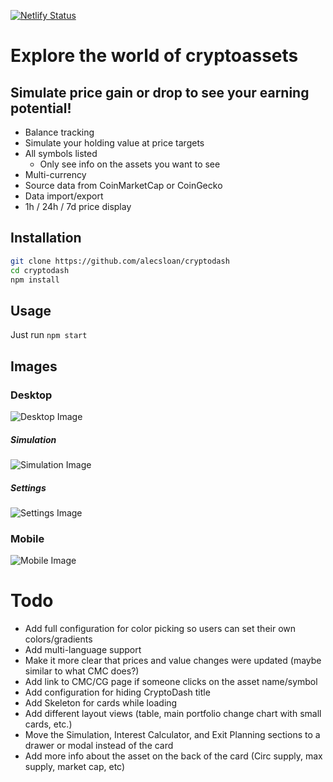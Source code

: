 [![Netlify Status](https://api.netlify.com/api/v1/badges/1d54e4f5-13f5-4dec-a155-5d69e41b56b0/deploy-status)](https://app.netlify.com/sites/cryptodash-demo/deploys)

# Explore the world of cryptoassets
## Simulate price gain or drop to see your earning potential!

* Balance tracking
* Simulate your holding value at price targets
* All symbols listed
    * Only see info on the assets you want to see
* Multi-currency
* Source data from CoinMarketCap or CoinGecko
* Data import/export
* 1h / 24h / 7d price display

## Installation
``` sh
git clone https://github.com/alecsloan/cryptodash
cd cryptodash
npm install
```

## Usage

Just run `npm start`

## Images

### Desktop
![Desktop Image](https://imgur.com/8MrMJvP.png)

##### Simulation
![Simulation Image](https://imgur.com/N0hG15f.png)

##### Settings
![Settings Image](https://imgur.com/hQwHuxm.png)

### Mobile

![Mobile Image](https://imgur.com/HxhUnR5.png)

# Todo
* Add full configuration for color picking so users can set their own colors/gradients
* Add multi-language support
* Make it more clear that prices and value changes were updated (maybe similar to what CMC does?)
* Add link to CMC/CG page if someone clicks on the asset name/symbol
* Add configuration for hiding CryptoDash title
* Add Skeleton for cards while loading
* Add different layout views (table, main portfolio change chart with small cards, etc.)
* Move the Simulation, Interest Calculator, and Exit Planning sections to a drawer or modal instead of the card
* Add more info about the asset on the back of the card (Circ supply, max supply, market cap, etc)